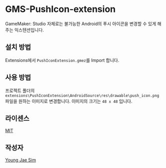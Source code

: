 # GMS-PushIcon-extension
GameMaker: Studio 자체로는 불가능한 Android의 푸시 아이콘을 변경할 수 있게 해주는 익스텐션입니다.

## 설치 방법
Extensions에서 `PushIconExtension.gmez`를 Import 합니다.

## 사용 방법
프로젝트 폴더의 `extensions\PushIconExtension\AndroidSource\res\drawable\push_icon.png` 파일을 원하는 이미지로 변경합니다. 이미지의 크기는 `48 x 48` 입니다.

## 라이센스
[MIT](LICENSE)

## 작성자
[Young Jae Sim](https://github.com/Hanul)